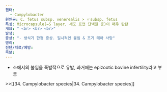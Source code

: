 ```yaml
---
챕터:
  - Campylobacter
원인균: C. fetus subsp. venerealis > 〃subsp. fetus
특성: Microcapsule(=S layer, 세포 표면 단백질 층)이 매우 탄탄
개요: " <br> <br> <br>"
발생: 
증상: "- 생식기 한정 증상. 일시적인 불임 & 조기 태아 사망"
병리: 
진단/치료/예방: 
족보: 
---
```

- 소에서의 불임을 폭발적으로 유발, 과거에는 epizootic bovine infertility라고 부름

\>>[[34. Campylobacter species|34. Campylobacter species]]